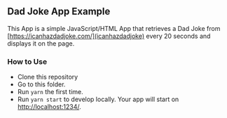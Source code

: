 ## Dad Joke App Example

This App is a simple JavaScript/HTML App that retrieves a Dad Joke from
[https://icanhazdadjoke.com/](icanhazdadjoke) every 20 seconds and displays it on the page.

### How to Use

- Clone this repository
- Go to this folder.
- Run `yarn` the first time.
- Run `yarn start` to develop locally. Your app will start on
  [http://localhost:1234/](http://localhost:1234/).

